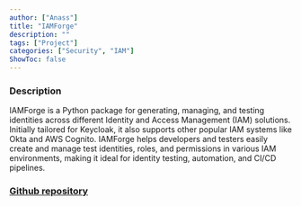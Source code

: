 ```yaml
---
author: ["Anass"]
title: "IAMForge"
description: ""
tags: ["Project"]
categories: ["Security", "IAM"]
ShowToc: false
---
```


### Description

IAMForge is a Python package for generating, managing, and testing identities across different Identity and Access Management (IAM) solutions. Initially tailored for Keycloak, it also supports other popular IAM systems like Okta and AWS Cognito. IAMForge helps developers and testers easily create and manage test identities, roles, and permissions in various IAM environments, making it ideal for identity testing, automation, and CI/CD pipelines.

### [Github repository](https://github.com/4nass/iamforge)